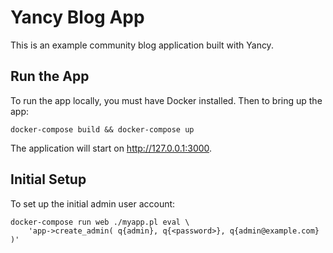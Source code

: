 # Yancy Blog App

This is an example community blog application built with Yancy.

## Run the App

To run the app locally, you must have Docker installed. Then to bring up
the app:

    docker-compose build && docker-compose up

The application will start on <http://127.0.0.1:3000>.

## Initial Setup

To set up the initial admin user account:

    docker-compose run web ./myapp.pl eval \
        'app->create_admin( q{admin}, q{<password>}, q{admin@example.com} )'


